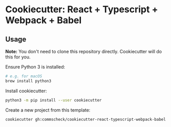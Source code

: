 # Cookiecutter: React + Typescript + Webpack + Babel

## Usage

**Note:** You don't need to clone this repository directly.
Cookiecutter will do this for you.

Ensure Python 3 is installed:

```sh
# e.g. for macOS
brew install python3
```

Install cookiecutter:

```sh
python3 -m pip install --user cookiecutter
```

Create a new project from this template:

```sh
cookiecutter gh:commscheck/cookiecutter-react-typescript-webpack-babel
```
